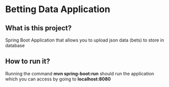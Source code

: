 # Betting Data Application

## What is this project?
  Spring Boot Application that allows you to upload json data (bets) to store in database
 
## How to run it?
 Running the command <b>mvn spring-boot:run</b> should run the application which you can access by going to <b>localhost:8080</b>

